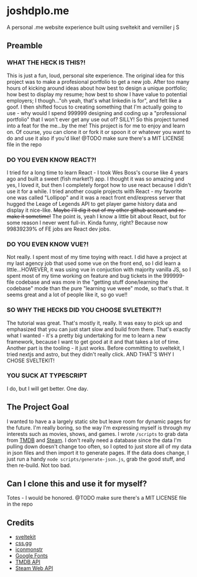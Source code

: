 # joshdplo.me
A personal .me website experience built using sveltekit and verniller j S

## Preamble

### WHAT THE HECK IS THIS?!
This is just a fun, loud, personal site experience. The original idea for this project was to make a profesional portfolio to get a new job. After too many hours of kicking around ideas about how best to design a unique portfolio; how best to display my resume; how best to show I have value to potential employers; I though..."oh yeah, that's what linkedin is for", and felt like a goof. I then shifted focus to creating something that I'm actually going to use - why would I spend 999999 designing and coding up  a "professional portfolio" that I won't ever get any use out of? SILLY! So this project turned into a feat for the me...by the me! This project is for me to enjoy and learn on. Of course, you can clone it or fork it or spoon it or whatever you want to do and use it also if you'd like! @TODO make sure there's a MIT LICENSE file in the repo

### DO YOU EVEN KNOW REACT?!
I tried for a long time to learn React - I took Wes Boss's course like 4 years ago and built a sweet (fish market?) app. I thought it was so amazing and yes, I loved it, but then I  completely forgot how to use react because I didn't use it for a while. I tried another couple projects with React - my favorite one was called "Lollipop" and it was a react front end/express server that hugged the Leage of Legends API to get player game history data and display it nice-like. ~~Maybe I'll dig it out of my other github account and re-make it sometime!~~ The point is, yeah I know a little bit about React, but for some reason I never went full-in. Kinda funny, right? Because now 99839239% of FE jobs are React dev jobs.

### DO YOU EVEN KNOW VUE?!
Not really. I spent most of my time toying with react. I did have a project at my last agency job that used some vue on the front end, so I did learn a little...HOWEVER, it was using vue in conjuction with majority vanilla JS, so I spent most of my time working on feature and bug tickets in the 999999-file codebase and was more in the "getting stuff done/learning the codebase" mode than the pure "learning vue weee" mode, so that's that. It seems great and a lot of people like it, so go vue!!

### SO WHY THE HECKS DID YOU CHOOSE SVLETEKIT?!
The tutorial was great. That's mostly it, really. It was easy to pick up and emphasized that you can just start slow and build from there. That's exactly what I wanted - it's a pretty big undertaking for me to learn a new framework, because I want to get good at it and that takes a lot of time. Another part is the tooling - it just works. Before committing to sveltekit, I tried nextjs and astro, but they didn't really click. AND THAT'S WHY I CHOSE SVELTEKIT!

### YOU SUCK AT TYPESCRIPT
I do, but I will get better. One day.

## The Project Goal
I wanted to have a a largely static site but leave room for dynamic pages for the future. I'm really boring, so the way I'm expressing myself is through my interests such as movies, shows, and games. I wrote `/scripts` to grab data from [TMDB](https://www.themoviedb.org/) and [Steam](https://store.steampowered.com/). I don't really need a database since the data I'm pulling down doesn't change too often, so I opted to just store all of my data in json files and then import it to generate pages. If the data does change, I just run a handy `node scripts/generate-json.js`, grab the good stuff, and then re-build. Not too bad.

## Can I clone this and use it for myself?
Totes - I would be honored. @TODO make sure there's a MIT LICENSE file in the repo

## Credits
- [sveltekit](https://svelte.dev/docs/kit/introduction)
- [css.gg](https://css.gg/)
- [iconmonstr](https://iconmonstr.com/)
- [Google Fonts](https://fonts.google.com/)
- [TMDB API](https://developer.themoviedb.org/reference/intro/getting-started)
- [Steam Web API](https://steamcommunity.com/dev)